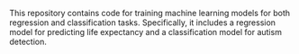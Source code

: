 This repository contains code for training machine learning models for both regression and classification tasks. Specifically, it includes a regression model for predicting life expectancy and a classification model for autism detection.
